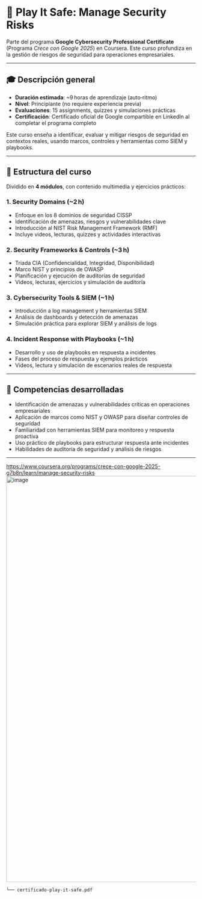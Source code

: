 # 🔐 Play It Safe: Manage Security Risks

Parte del programa **Google Cybersecurity Professional Certificate** (Programa *Crece con Google 2025*) en Coursera. Este curso profundiza en la gestión de riesgos de seguridad para operaciones empresariales.

---

## 🎓 Descripción general

- **Duración estimada**: ~9 horas de aprendizaje (auto‑ritmo)  
- **Nivel**: Principiante (no requiere experiencia previa)  
- **Evaluaciones**: 15 assignments, quizzes y simulaciones prácticas  
- **Certificación**: Certificado oficial de Google compartible en LinkedIn al completar el programa completo

Este curso enseña a identificar, evaluar y mitigar riesgos de seguridad en contextos reales, usando marcos, controles y herramientas como SIEM y playbooks.

---

## 🧩 Estructura del curso

Dividido en **4 módulos**, con contenido multimedia y ejercicios prácticos:

### 1. Security Domains (~2 h)  
- Enfoque en los 8 dominios de seguridad CISSP  
- Identificación de amenazas, riesgos y vulnerabilidades clave  
- Introducción al NIST Risk Management Framework (RMF)  
- Incluye videos, lecturas, quizzes y actividades interactivas

### 2. Security Frameworks & Controls (~3 h)  
- Triada CIA (Confidencialidad, Integridad, Disponibilidad)  
- Marco NIST y principios de OWASP  
- Planificación y ejecución de auditorías de seguridad  
- Videos, lecturas, ejercicios y simulación de auditoría

### 3. Cybersecurity Tools & SIEM (~1 h)  
- Introducción a log management y herramientas SIEM  
- Análisis de dashboards y detección de amenazas  
- Simulación práctica para explorar SIEM y análisis de logs

### 4. Incident Response with Playbooks (~1 h)  
- Desarrollo y uso de playbooks en respuesta a incidentes  
- Fases del proceso de respuesta y ejemplos prácticos  
- Videos, lectura y simulación de escenarios reales de respuesta

---

## 🎯 Competencias desarrolladas

- Identificación de amenazas y vulnerabilidades críticas en operaciones empresariales  
- Aplicación de marcos como NIST y OWASP para diseñar controles de seguridad  
- Familiaridad con herramientas SIEM para monitoreo y respuesta proactiva  
- Uso práctico de playbooks para estructurar respuesta ante incidentes  
- Habilidades de auditoría de seguridad y análisis de riesgos

---
https://www.coursera.org/programs/crece-con-google-2025-g7b8n/learn/manage-security-risks
<img width="1920" height="1080" alt="image" src="https://github.com/user-attachments/assets/0c9d9dcd-f57b-4973-8992-22f18085f55b" />

    └── certificado-play-it-safe.pdf
